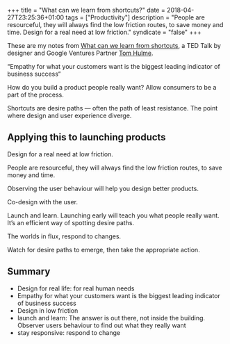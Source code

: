+++
title = "What can we learn from shortcuts?"
date = 2018-04-27T23:25:36+01:00
tags = ["Productivity"]
description = "People are resourceful, they will always find the low friction routes, to save money and time. Design for a real need at low friction."
syndicate = "false"
+++

These are my notes from [What can we learn from shortcuts](https://www.ted.com/talks/tom_hulme_what_can_we_learn_from_shortcuts), a TED Talk by designer and Google Ventures Partner [Tom Hulme](https://twitter.com/thulme).

“Empathy for what your customers want is the biggest leading indicator of business success“

How do you build a product people really want? Allow consumers to be a part of the process.

Shortcuts are desire paths — often the path of least resistance.
The point where design and user experience diverge.

## Applying this to launching products

Design for a real need at low friction.

People are resourceful, they will always find the low friction routes, to save money and time.

Observing the user behaviour will help you design better products.

Co-design with the user.

Launch and learn. Launching early will teach you what people really want. It’s an efficient way of spotting desire paths.

The worlds in flux, respond to changes.

Watch for desire paths to emerge, then take the appropriate action.

## Summary

- Design for real life: for real human needs
- Empathy for what your customers want is the biggest leading indicator of business success
- Design in low friction
- launch and learn: The answer is out there, not inside the building. Observer users behaviour to find out what they really want
- stay responsive: respond to change
